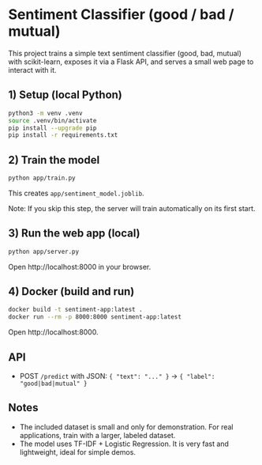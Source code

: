 # Sentiment Classifier (good / bad / mutual)

This project trains a simple text sentiment classifier (good, bad, mutual) with scikit-learn, exposes it via a Flask API, and serves a small web page to interact with it.

## 1) Setup (local Python)

```bash
python3 -m venv .venv
source .venv/bin/activate
pip install --upgrade pip
pip install -r requirements.txt
```

## 2) Train the model

```bash
python app/train.py
```

This creates `app/sentiment_model.joblib`.

Note: If you skip this step, the server will train automatically on its first start.

## 3) Run the web app (local)

```bash
python app/server.py
```

Open http://localhost:8000 in your browser.

## 4) Docker (build and run)

```bash
docker build -t sentiment-app:latest .
docker run --rm -p 8000:8000 sentiment-app:latest
```

Open http://localhost:8000.

## API

- POST `/predict` with JSON: `{ "text": "..." }` -> `{ "label": "good|bad|mutual" }`

## Notes

- The included dataset is small and only for demonstration. For real applications, train with a larger, labeled dataset.
- The model uses TF-IDF + Logistic Regression. It is very fast and lightweight, ideal for simple demos.